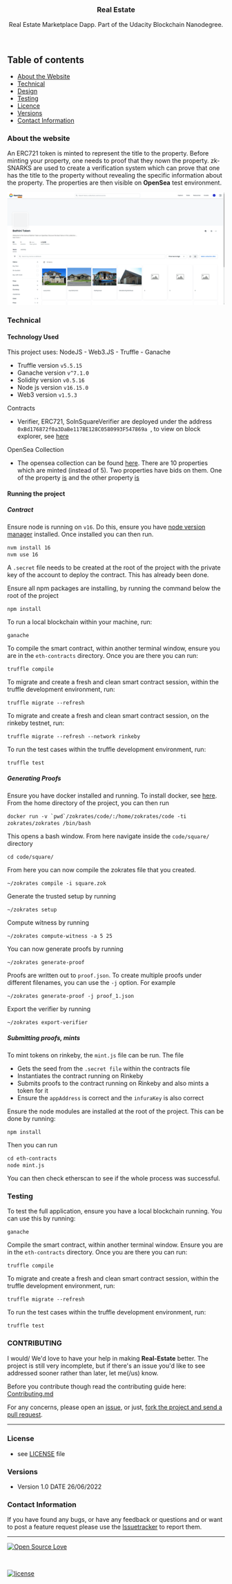 <p align="center">
  <h3 align="center">Real Estate</h3>

  <p align="center">
Real Estate Marketplace Dapp. Part of the Udacity Blockchain Nanodegree.
    <br>
    </p>
</p>

<br>

## Table of contents

- [About the Website](#about-the-website)
- [Technical](#technical)
- [Design](#design)
- [Testing](#testing)
- [Licence](#license)
- [Versions](#versions)
- [Contact Information](#contact-information)

### About the website

An ERC721 token is minted to represent the title to the property. Before minting your property, one needs to proof that they nown the property. zk-SNARKS are used to create a verification system which can prove that one has the title to the property without revealing the specific information about the property. The properties are then visible on **OpenSea** test environment.

<p align="center">
  <img src="./assets/msedge_X0EvvwJEWF.gif"/>
</p>

### Technical

#### Technology Used

This project uses: NodeJS - Web3.JS - Truffle - Ganache

- Truffle version `v5.5.15`
- Ganache version `v^7.1.0`
- Solidity version `v0.5.16`
- Node js version `v16.15.0`
- Web3 version `v1.5.3`

Contracts

- Verifier, ERC721, SolnSquareVerifier are deployed under the address `0xBd176872f0a3DaBe117BE128C0580993F547869a `, to view on block explorer, see [here](https://rinkeby.etherscan.io/address/0xBd176872f0a3DaBe117BE128C0580993F547869a)

OpenSea Collection

- The opensea collection can be found [here](https://testnets.opensea.io/collection/bathini-token). There are 10 properties which are minted (instead of 5). Two properties have bids on them. One of the property [is](https://testnets.opensea.io/assets/rinkeby/0xa39fd52147cd7320e164e4017dada772ee9b75bb/4) and the other property [is](https://testnets.opensea.io/assets/rinkeby/0xa39fd52147cd7320e164e4017dada772ee9b75bb/2)

#### Running the project

##### Contract

Ensure node is running on `v16`. Do this, ensure you have [node version manager](https://github.com/nvm-sh/nvm) installed. Once installed you can then run.

```console
nvm install 16
nvm use 16
```

A `.secret` file needs to be created at the root of the project with the private key of the account to deploy the contract. This has already been done.

Ensure all npm packages are installing, by running the command below the root of the project

```console
npm install
```

To run a local blockchain within your machine, run:

```console
ganache
```

To compile the smart contract, within another terminal window, ensure you are in the `eth-contracts` directory. Once you are there you can run:

```console
truffle compile
```

To migrate and create a fresh and clean smart contract session, within the truffle development environment, run:

```console
truffle migrate --refresh
```

To migrate and create a fresh and clean smart contract session, on the rinkeby testnet, run:

```console
truffle migrate --refresh --network rinkeby
```

To run the test cases within the truffle development environment, run:

```console
truffle test
```

##### Generating Proofs

Ensure you have docker installed and running. To install docker, see [here](https://docs.docker.com/engine/install/). From the home directory of the project, you can then run

```console
docker run -v `pwd`/zokrates/code/:/home/zokrates/code -ti zokrates/zokrates /bin/bash
```

This opens a bash window. From here navigate inside the `code/square/` directory

```console
cd code/square/
```

From here you can now compile the zokrates file that you created.

```console
~/zokrates compile -i square.zok
```

Generate the trusted setup by running

```console
~/zokrates setup
```

Compute witness by running

```console
~/zokrates compute-witness -a 5 25
```

You can now generate proofs by running

```console
~/zokrates generate-proof
```

Proofs are written out to `proof.json`. To create multiple proofs under different filenames, you can use the `-j` option. For example

```console
~/zokrates generate-proof -j proof_1.json
```

Export the verifier by running

```console
~/zokrates export-verifier
```

##### Submitting proofs, mints

To mint tokens on rinkeby, the `mint.js` file can be run. The file

- Gets the seed from the `.secret file` within the contracts file
- Instantiates the contract running on Rinkeby
- Submits proofs to the contract running on Rinkeby and also mints a token for it
- Ensure the `appAddress` is correct and the `infuraKey` is also correct

Ensure the node modules are installed at the root of the project. This can be done by running:

```console
npm install
```

Then you can run

```console
cd eth-contracts
node mint.js
```

You can then check etherscan to see if the whole process was successful.

### Testing

To test the full application, ensure you have a local blockchain running. You can use this by running:

```console
ganache
```

Compile the smart contract, within another terminal window. Ensure you are in the `eth-contracts` directory. Once you are there you can run:

```console
truffle compile
```

To migrate and create a fresh and clean smart contract session, within the truffle development environment, run:

```console
truffle migrate --refresh
```

To run the test cases within the truffle development environment, run:

```console
truffle test
```

### CONTRIBUTING

I would/ We'd love to have your help in making **Real-Estate** better. The project is still very incomplete, but if there's an issue you'd like to see addressed sooner rather than later, let me(/us) know.

Before you contribute though read the contributing guide here: [Contributing.md](https://github.com/peterokwara/Real-Estate/blob/master/CONTRIBUTING.md)

For any concerns, please open an [issue](https://github.com/peterokwara/Real-Estate/issues), or just, [fork the project and send a pull request](https://github.com/peterokwara/Real-Estate/pulls).

<hr>

### License

- see [LICENSE](https://github.com/peterokwara/Real-Estate/blob/master/LICENSE.md) file

### Versions

- Version 1.0 DATE 26/06/2022

### Contact Information

If you have found any bugs, or have any feedback or questions and or want to post a feature request please use the [Issuetracker](https://github.com/peterokwara/Real-Estate/issues) to report them.

<hr>

[![Open Source Love](https://badges.frapsoft.com/os/v2/open-source-200x33.png?v=103)](#)

<br>

[![license](https://img.shields.io/github/license/mashape/apistatus.svg?style=for-the-badge)](https://github.com/peterokwara/Real-Estate/blob/master/LICENSE.md)
